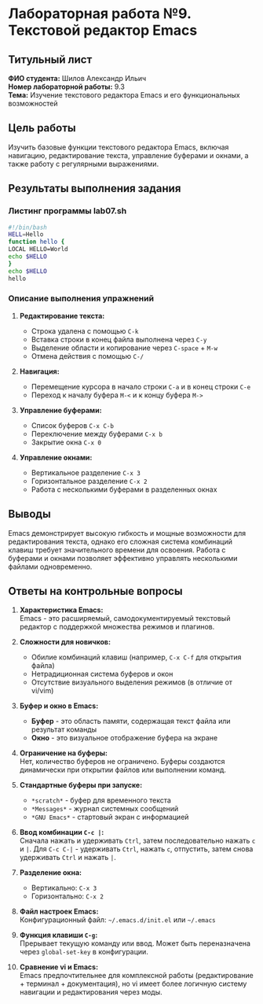 # Лабораторная работа №9. Текстовой редактор Emacs

## Титульный лист
**ФИО студента:** Шилов Александр Ильич  
**Номер лабораторной работы:** 9.3  
**Тема:** Изучение текстового редактора Emacs и его функциональных возможностей

## Цель работы
Изучить базовые функции текстового редактора Emacs, включая навигацию, редактирование текста, управление буферами и окнами, а также работу с регулярными выражениями.

## Результаты выполнения задания

### Листинг программы lab07.sh
```bash
#!/bin/bash
HELL=Hello
function hello {
LOCAL HELLO=World
echo $HELLO
}
echo $HELLO
hello
```

### Описание выполнения упражнений
1. **Редактирование текста:**  
   - Строка удалена с помощью `C-k`  
   - Вставка строки в конец файла выполнена через `C-y`  
   - Выделение области и копирование через `C-space` + `M-w`  
   - Отмена действия с помощью `C-/`

2. **Навигация:**  
   - Перемещение курсора в начало строки `C-a` и в конец строки `C-e`  
   - Переход к началу буфера `M-<` и к концу буфера `M->`

3. **Управление буферами:**  
   - Список буферов `C-x C-b`  
   - Переключение между буферами `C-x b`  
   - Закрытие окна `C-x 0`

4. **Управление окнами:**  
   - Вертикальное разделение `C-x 3`  
   - Горизонтальное разделение `C-x 2`  
   - Работа с несколькими буферами в разделенных окнах

## Выводы
Emacs демонстрирует высокую гибкость и мощные возможности для редактирования текста, однако его сложная система комбинаций клавиш требует значительного времени для освоения. Работа с буферами и окнами позволяет эффективно управлять несколькими файлами одновременно.

## Ответы на контрольные вопросы
1. **Характеристика Emacs:**  
   Emacs - это расширяемый, самодокументируемый текстовый редактор с поддержкой множества режимов и плагинов.

2. **Сложности для новичков:**  
   - Обилие комбинаций клавиш (например, `C-x C-f` для открытия файла)  
   - Нетрадиционная система буферов и окон  
   - Отсутствие визуального выделения режимов (в отличие от vi/vim)

3. **Буфер и окно в Emacs:**  
   - **Буфер** - это область памяти, содержащая текст файла или результат команды  
   - **Окно** - это визуальное отображение буфера на экране

4. **Ограничение на буферы:**  
   Нет, количество буферов не ограничено. Буферы создаются динамически при открытии файлов или выполнении команд.

5. **Стандартные буферы при запуске:**  
   - `*scratch*` - буфер для временного текста  
   - `*Messages*` - журнал системных сообщений  
   - `*GNU Emacs*` - стартовый экран с информацией

6. **Ввод комбинации `C-c |`:**  
   Сначала нажать и удерживать `Ctrl`, затем последовательно нажать `c` и `|`. Для `C-c C-|` - удерживать `Ctrl`, нажать `c`, отпустить, затем снова удерживать `Ctrl` и нажать `|`.

7. **Разделение окна:**  
   - Вертикально: `C-x 3`  
   - Горизонтально: `C-x 2`

8. **Файл настроек Emacs:**  
   Конфигурационный файл: `~/.emacs.d/init.el` или `~/.emacs`

9. **Функция клавиши `C-g`:**  
   Прерывает текущую команду или ввод. Может быть переназначена через `global-set-key` в конфигурации.

10. **Сравнение vi и Emacs:**  
    Emacs предпочтительнее для комплексной работы (редактирование + терминал + документация), но vi имеет более логичную систему навигации и редактирования через моды.
